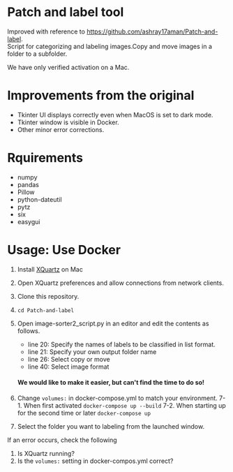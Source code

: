 # Patch and label tool
Improved with reference to https://github.com/ashray17aman/Patch-and-label.  
Script for categorizing and labeling images.Copy and move images in a folder to a subfolder.  

We have only verified activation on a Mac.

# Improvements from the original
- Tkinter UI displays correctly even when MacOS is set to dark mode.
- Tkinter window is visible in Docker.
- Other minor error corrections.

# Rquirements
- numpy
- pandas
- Pillow
- python-dateutil
- pytz
- six
- easygui

# Usage: Use Docker
1. Install [XQuartz](https://www.xquartz.org) on Mac
2. Open XQuartz preferences and allow connections from network clients.
3. Clone this repository.
4. `cd Patch-and-label`
5. Open image-sorter2_script.py in an editor and edit the contents as follows.
     - line 20: Specify the names of labels to be classified in list format.
     - line 21: Specify your own output folder name
     - line 26: Select copy or move
     - line 40: Select image format
     
     #### We would like to make it easier, but can't find the time to do so!
6. Change `volumes:` in docker-compose.yml to match your environment.
7-1. When first activated `docker-compose up --build`
7-2. When starting up for the second time or later `docker-compose up`
8. Select the folder you want to labeling from the launched window.

If an error occurs, check the following
1. Is XQuartz running?
2. Is the `volumes:` setting in docker-compos.yml correct?

